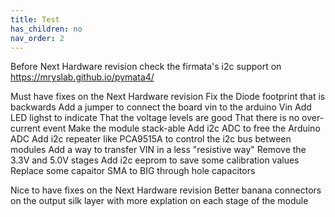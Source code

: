```yaml
---
title: Test
has_children: no
nav_order: 2
---
```



Before Next Hardware revision
    check the firmata's i2c support on https://mryslab.github.io/pymata4/ 
  
Must have fixes on the Next Hardware revision
    Fix the Diode footprint that is backwards
    Add a jumper to connect the board vin to the arduino Vin
    Add LED lighst to indicate 
        That the voltage levels are good
        That there is no over-current event
    Make the module stack-able
        Add i2c ADC to free the Arduino ADC
        Add i2c repeater like PCA9515A to control the i2c bus between modules
        Add a way to transfer VIN in a less "resistive way" 
        Remove the 3.3V and 5.0V stages
    Add i2c eeprom to save some calibration values
    Replace some capaitor SMA to BIG through hole capacitors
  
Nice to have fixes on the Next Hardware revision
    Better banana connectors on the output
    silk layer with more explation on each stage of the module
